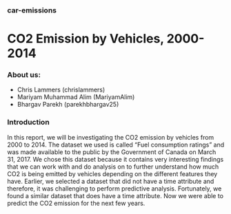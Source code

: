 ### car-emissions

# CO2 Emission by Vehicles, 2000-2014

### About us:
- Chris Lammers (chrislammers)
- Mariyam Muhammad Alim (MariyamAlim)
- Bhargav Parekh (parekhbhargav25) 

### Introduction
In this report, we will be investigating the CO2 emission by vehicles from 2000 to 2014. The dataset we used is called “Fuel consumption ratings” and was made available to the public by the Government  of Canada on March 31, 2017. We chose this dataset because it contains very interesting findings that we can work with and do analysis on to further understand how much CO2 is being emitted by vehicles depending on the different features they have. Earlier, we selected a dataset that did not have a time attribute and therefore, it was challenging to perform predictive analysis. Fortunately, we found a similar dataset that does have a time attribute. Now we were able to predict the CO2 emission for the next few years.


